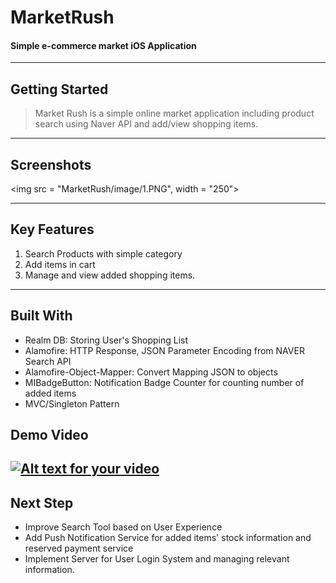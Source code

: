 # MarketRush
#### Simple e-commerce market iOS Application
---
## Getting Started
> Market Rush is a simple online market application including product search using Naver API and add/view shopping items.

---
## Screenshots
<img src = "MarketRush/image/1.PNG", width = "250">

----
## Key Features
1. Search Products with simple category
2. Add items in cart
3. Manage and view added shopping items.

---
## Built With
* Realm DB: Storing User's Shopping List
* Alamofire: HTTP Response, JSON Parameter Encoding from NAVER Search API
* Alamofire-Object-Mapper: Convert Mapping JSON to objects
* MIBadgeButton: Notification Badge Counter for counting number of added items
* MVC/Singleton Pattern

## Demo Video 
[![Alt text for your video](http://i64.tinypic.com/34qn1px.png)](https://youtu.be/EgD8irb_57Y)
----
## Next Step
* Improve Search Tool based on User Experience 
* Add Push Notification Service for added items' stock information and reserved payment service
* Implement Server for User Login System and managing relevant information.
